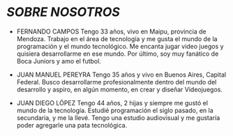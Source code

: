 ﻿

# *SOBRE NOSOTROS*

- FERNANDO CAMPOS
Tengo 33 años, vivo en Maipu, provincia de Mendoza. Trabajo en el área de tecnología y me gusta el mundo de la programación y el mundo tecnológico. Me encanta jugar video juegos y quisiera desarrollarme en ese mundo. Por último, soy muy fanático de Boca Juniors y amo el futbol.

- JUAN MANUEL PEREYRA
Tengo 35 años y vivo en Buenos Aires, Capital Federal. Busco desarrollarme profesionalmente dentro del mundo del desarrollo y aspiro, en algún momento, en crear y diseñar Videojuegos.

- JUAN DIEGO LÓPEZ
Tengo 44 años, 2 hijas y siempre me gustó el mundo de la tecnología. Estudié programación el siglo pasado, en la secundaria, y me la llevé. Tengo una estudio audiovisual y me gustaría poder agregarle una pata tecnológica.


